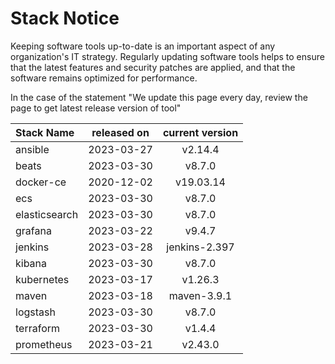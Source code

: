 # Stack Notice  
  

Keeping software tools up-to-date is an important aspect of any organization's IT strategy. Regularly updating software tools helps to ensure that the latest features and security patches are applied, and that the software remains optimized for performance.

In the case of the statement "We update this page every day, review the page to get latest release version of tool"  



| Stack Name | released on    | current version    |
| :----- | :---: | :---: |
|ansible|2023-03-27|v2.14.4|
|beats|2023-03-30|v8.7.0|
|docker-ce|2020-12-02|v19.03.14|
|ecs|2023-03-30|v8.7.0|
|elasticsearch|2023-03-30|v8.7.0|
|grafana|2023-03-22|v9.4.7|
|jenkins|2023-03-28|jenkins-2.397|
|kibana|2023-03-30|v8.7.0|
|kubernetes|2023-03-17|v1.26.3|
|maven|2023-03-18|maven-3.9.1|
|logstash|2023-03-30|v8.7.0|
|terraform|2023-03-30|v1.4.4|
|prometheus|2023-03-21|v2.43.0|


